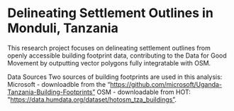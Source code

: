 # Delineating Settlement Outlines in Monduli, Tanzania
This research project focuses on delineating settlement outlines from openly accessible building footprint data, contributing to the Data for Good Movement by outputting vector polygons fully integratable with OSM.

Data Sources
Two sources of building footprints are used in this analysis:
Microsoft - downloadble from the “https://github.com/microsoft/Uganda-Tanzania-Building-Footprints”
OSM - downloadable from HOT: "https://data.humdata.org/dataset/hotosm_tza_buildings”. 
